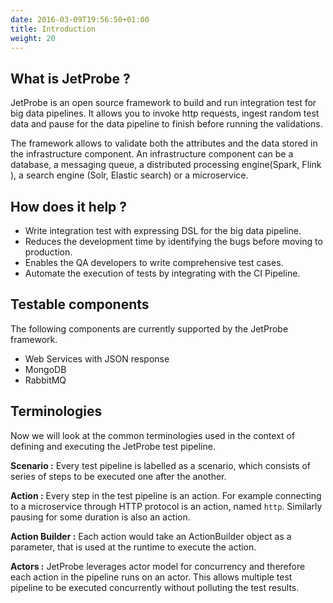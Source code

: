 ```yaml
---
date: 2016-03-09T19:56:50+01:00
title: Introduction
weight: 20
---
```


## What is JetProbe ?

JetProbe is an open source framework to build and run integration test for big data pipelines. It allows you to invoke http requests, ingest random test data and pause for the data pipeline to finish before running the validations.

The framework allows to validate both the attributes and the data stored in the infrastructure component. An infrastructure component can be a database, a messaging queue, a distributed processing engine(Spark, Flink ), a search engine (Solr, Elastic search) or a microservice.

## How does it help ?

*  Write integration test with expressing DSL for the big data pipeline.
*  Reduces the development time by identifying the bugs before moving to production.
*  Enables the QA developers to write comprehensive test cases.
*  Automate the execution of tests by integrating with the CI Pipeline.

## Testable components

The following components are currently supported by the JetProbe framework.

* Web Services with JSON response
* MongoDB
* RabbitMQ

## Terminologies

Now we will look at the common terminologies used in the context of defining and executing the JetProbe test pipeline.

**Scenario :** Every test pipeline is labelled as a scenario, which consists of series of steps to be executed one after the another.

**Action :** Every step in the test pipeline is an action. For example connecting to a microservice through HTTP protocol is an action, named `http`. Similarly pausing for some duration is also an action.

**Action Builder :** Each action would take an ActionBuilder object as a parameter, that is used at the runtime to execute the action.

**Actors :**  JetProbe leverages actor model for concurrency and therefore each action in the pipeline runs on an actor. This allows multiple test pipeline to be executed concurrently without polluting the test results.
